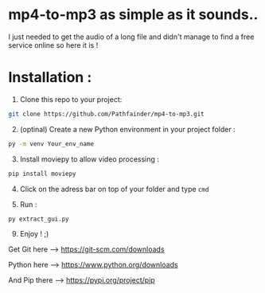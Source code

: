 # mp4-to-mp3 as simple as it sounds..

I just needed to get the audio of a long file and didn't manage to find a free service online so here it is ! 

<h1>Installation :</h1>

1. Clone this repo to your project:
```bash
git clone https://github.com/Pathfainder/mp4-to-mp3.git
```

2. (optinal) Create a new Python environment in your project folder :
```bash
py -m venv Your_env_name
```

3. Install moviepy to allow video processing :
```bash
pip install moviepy
```
4. Click on the adress bar on top of your folder and type `cmd`
   
5. Run :
```bash
py extract_gui.py
```

9. Enjoy ! ;)


Get Git here --> https://git-scm.com/downloads 

Python here --> https://www.python.org/downloads 

And Pip there --> https://pypi.org/project/pip 
